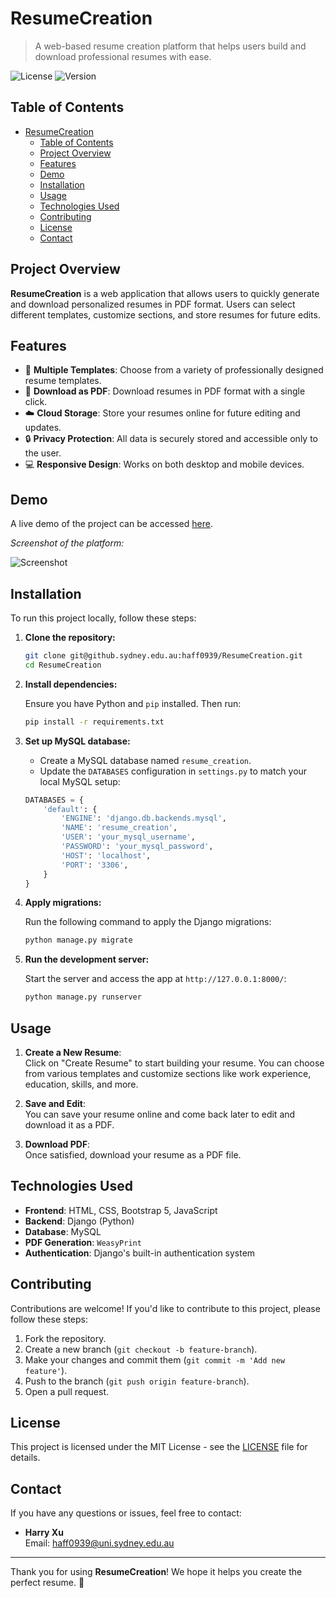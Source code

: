 
# ResumeCreation

> A web-based resume creation platform that helps users build and download professional resumes with ease.

![License](https://img.shields.io/badge/License-MIT-blue.svg) ![Version](https://img.shields.io/badge/Version-1.0-green.svg)

## Table of Contents

- [ResumeCreation](#resumecreation)
  - [Table of Contents](#table-of-contents)
  - [Project Overview](#project-overview)
  - [Features](#features)
  - [Demo](#demo)
  - [Installation](#installation)
  - [Usage](#usage)
  - [Technologies Used](#technologies-used)
  - [Contributing](#contributing)
  - [License](#license)
  - [Contact](#contact)

## Project Overview

**ResumeCreation** is a web application that allows users to quickly generate and download personalized resumes in PDF format. Users can select different templates, customize sections, and store resumes for future edits.

## Features

- 🎨 **Multiple Templates**: Choose from a variety of professionally designed resume templates.
- 📄 **Download as PDF**: Download resumes in PDF format with a single click.
- ☁️ **Cloud Storage**: Store your resumes online for future editing and updates.
- 🔒 **Privacy Protection**: All data is securely stored and accessible only to the user.
- 💻 **Responsive Design**: Works on both desktop and mobile devices.

## Demo

A live demo of the project can be accessed [here](#).

_Screenshot of the platform:_

![Screenshot](path_to_screenshot.png)

## Installation

To run this project locally, follow these steps:

1. **Clone the repository:**

   ```bash
   git clone git@github.sydney.edu.au:haff0939/ResumeCreation.git
   cd ResumeCreation
   ```

2. **Install dependencies:**

   Ensure you have Python and `pip` installed. Then run:

   ```bash
   pip install -r requirements.txt
   ```

3. **Set up MySQL database:**

   - Create a MySQL database named `resume_creation`.
   - Update the `DATABASES` configuration in `settings.py` to match your local MySQL setup:
   
   ```python
   DATABASES = {
       'default': {
           'ENGINE': 'django.db.backends.mysql',
           'NAME': 'resume_creation',
           'USER': 'your_mysql_username',
           'PASSWORD': 'your_mysql_password',
           'HOST': 'localhost',
           'PORT': '3306',
       }
   }
   ```

4. **Apply migrations:**

   Run the following command to apply the Django migrations:

   ```bash
   python manage.py migrate
   ```

5. **Run the development server:**

   Start the server and access the app at `http://127.0.0.1:8000/`:

   ```bash
   python manage.py runserver
   ```

## Usage

1. **Create a New Resume**:  
   Click on "Create Resume" to start building your resume. You can choose from various templates and customize sections like work experience, education, skills, and more.

2. **Save and Edit**:  
   You can save your resume online and come back later to edit and download it as a PDF.

3. **Download PDF**:  
   Once satisfied, download your resume as a PDF file.

## Technologies Used

- **Frontend**: HTML, CSS, Bootstrap 5, JavaScript
- **Backend**: Django (Python)
- **Database**: MySQL
- **PDF Generation**: `WeasyPrint`
- **Authentication**: Django's built-in authentication system

## Contributing

Contributions are welcome! If you'd like to contribute to this project, please follow these steps:

1. Fork the repository.
2. Create a new branch (`git checkout -b feature-branch`).
3. Make your changes and commit them (`git commit -m 'Add new feature'`).
4. Push to the branch (`git push origin feature-branch`).
5. Open a pull request.

## License

This project is licensed under the MIT License - see the [LICENSE](LICENSE) file for details.

## Contact

If you have any questions or issues, feel free to contact:

- **Harry Xu**  
  Email: haff0939@uni.sydney.edu.au

---

Thank you for using **ResumeCreation**! We hope it helps you create the perfect resume. 🌟
